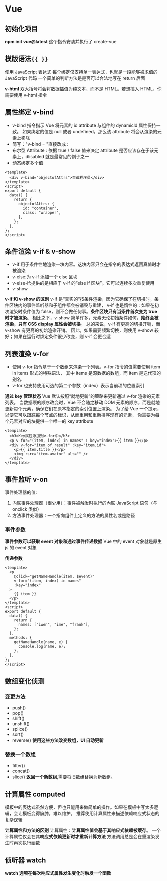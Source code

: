 # Vue

## 初始化项目

**npm init vue@latest**
这个指令安装并执行了 create-vue

## 模版语法`{{ }}`

使用 JavaScript 表达式
每个绑定仅支持单一表达式，也就是一段能够被求值的 JavaScript 代码
一个简单的判断方法是是否可以合法地写在 return 后面

**v-html**
双大括号将会将数据插值为纯文本，而不是 HTML。若想插入 HTML，你需要使用 v-html 指令

## 属性绑定 v-bind

- v-bind 指令指示 Vue 将元素的 id attribute 与组件的 dynamicld 属性保持一致。
  如果绑定的值是 null 或者 undefined，那么该 attribute 将会从渲染的元素上移除
- 简写："v-bind = "直接改成 :
- 布尔型 Attribute : 依据 true / false 值来决定 attribute 是否应该存在于该元素上，dlisabled 就是最常见的例子之一
- 动态绑定多个值

```vue
<template>
  <div v-bind="objectofAttrs">百战程序员</div>
</template>
<script>
export default {
  data() {
    return {
      objectofAttrs: {
        id: "container",
        class: "wrapper",
      },
    };
  },
};
</script>
```

## 条件渲染 v-if & v-show

- v-if:用于条件性地渲染一块内容。这块内容只会在指令的表达式返回真值时才被渲染
- v-else:为 v-if 添加一个 else 区块
- v-else-if:提供的是相应于 v-if 的“else if 区块”。它可以连续多次重复使用
- v-show

**v-if 和 v-show 的区别**
v-if 是“真实的“按条件渲染，因为它确保了在切换时，条件区块内的事件监听器和子组件都会被销毁与重建，
v-if 也是惰性的：如果在初次渲染时条件值为 false，则不会做任何事。**条件区块只有当条件首次变为 true 时才被渲染**。
相比之下，v-show 简单许多，元素无论初始条件如何，**始终会被渲染，只有 CSS display 属性会被切换**。
总的来说，v-if 有更高的切换开销，而 v-show 有更高的初始渲染开销。
因此，如果需要频繁切换，则使用 v-show 较好；如果在运行时绑定条件很少改变，则 v-if 会更合适

## 列表渲染 v-for

- 使用 v-for 指令基于一个数组来渲染一个列表。v-for 指令的值需要使用 item in items 形式的特殊语法，
  其中 items 是源数据的数组，而 item 是迭代项的别名.
- v-for 也支持使用可选的第二个参数（index）表示当前项的位置索引

**通过 key 管理状态**
Vue 默认按照“就地更新”的策略来更新通过 v-for 渲染的元素列表。
当数据项的顺序改变时，Vue 不会随之移动 DOM 元素的顺序，而是就地更新每个元素，确保它们在原本指定的索引位置上渲染。
为了给 Vue 一个提示，以便它可以跟踪每个节点的标识，从而重用和重新排序现有的元素，
你需要为每个元素对应的块提供一个唯一的 key attribute

```vue
<template>
  <h3>Key属性添加到v-for中</h3>
  <p v-for="(item, index) in names" : key="index">{{ item }}</p>
  <div v-for="item of result" :key="item.id">
    <p>{{ item.title }}</p>
    <img :src="item.avator" alt="" />
  </div>
</template>
```

## 事件监听 v-on

事件处理器的值:

1. 内联事件处理器（很少用）：事件被触发时执行的內联 JavaScript 语句（与 onclick 类似）
2. 方法事件处理器：一个指向组件上定义的方法的属性名或是路径

### 事件参数

**事件参数可以获取 event 对象和通过事件传递数据**
Vue 中的 event 对象就是原生 js 的 event 对象

**传递参数**

```vue
<template>
  <p
    @click="getNameHandle(item, $event)"
    v-for="(item, index) in names"
    :key="index"
  >
    {{ item }}
  </p>
</template>
<script>
export default {
  data() {
    return {
      names: ["iwen", "ime", "frank"],
    };
  },
  methods: {
    getNameHandle(name, e) {
      console.log(name, e);
    },
  },
};
</script>
```

## 数组变化侦测

### 变更方法

- push()
- pop()
- shift()
- unshift()
- splice()
- sort()
- reverse()
  **使用这些方法改变数组，UI 自动更新**

### 替换一个数组

- filter()
- concat()
- slice()
  **返回一个新数组**,需要将旧数组替换为新数组。

## 计算属性 computed

模板中的表达式虽然方便，但也只能用来做简单的操作。如果在模板中写太多逻辑，会让模板变得臃肿，难以维护。
推荐使用计算属性来描述依赖响应式状态的复杂逻辑

**计算属性和方法的区别**
计算属性：**计算属性值会基于其响应式依赖被缓存**。
一个计算属性仅会在其**响应式依赖更新时才重新计算方法**
方法调用总是会在重渲染发生时再次执行函数

## 侦听器 watch

**watch 选项在每次响应式属性发生变化时触发一个函数**
